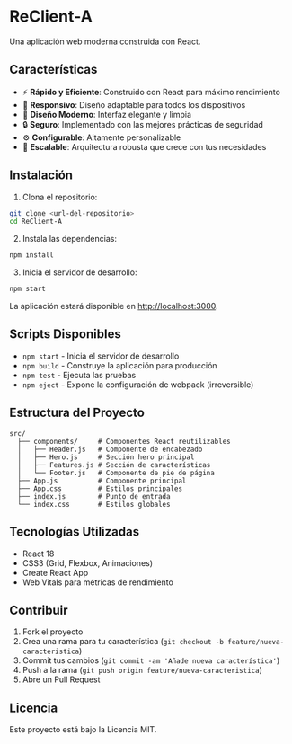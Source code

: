 # ReClient-A

Una aplicación web moderna construida con React.

## Características

- ⚡ **Rápido y Eficiente**: Construido con React para máximo rendimiento
- 📱 **Responsivo**: Diseño adaptable para todos los dispositivos
- 🎨 **Diseño Moderno**: Interfaz elegante y limpia
- 🔒 **Seguro**: Implementado con las mejores prácticas de seguridad
- ⚙️ **Configurable**: Altamente personalizable
- 🚀 **Escalable**: Arquitectura robusta que crece con tus necesidades

## Instalación

1. Clona el repositorio:
```bash
git clone <url-del-repositorio>
cd ReClient-A
```

2. Instala las dependencias:
```bash
npm install
```

3. Inicia el servidor de desarrollo:
```bash
npm start
```

La aplicación estará disponible en [http://localhost:3000](http://localhost:3000).

## Scripts Disponibles

- `npm start` - Inicia el servidor de desarrollo
- `npm build` - Construye la aplicación para producción
- `npm test` - Ejecuta las pruebas
- `npm eject` - Expone la configuración de webpack (irreversible)

## Estructura del Proyecto

```
src/
  ├── components/     # Componentes React reutilizables
  │   ├── Header.js   # Componente de encabezado
  │   ├── Hero.js     # Sección hero principal
  │   ├── Features.js # Sección de características
  │   └── Footer.js   # Componente de pie de página
  ├── App.js          # Componente principal
  ├── App.css         # Estilos principales
  ├── index.js        # Punto de entrada
  └── index.css       # Estilos globales
```

## Tecnologías Utilizadas

- React 18
- CSS3 (Grid, Flexbox, Animaciones)
- Create React App
- Web Vitals para métricas de rendimiento

## Contribuir

1. Fork el proyecto
2. Crea una rama para tu característica (`git checkout -b feature/nueva-caracteristica`)
3. Commit tus cambios (`git commit -am 'Añade nueva característica'`)
4. Push a la rama (`git push origin feature/nueva-caracteristica`)
5. Abre un Pull Request

## Licencia

Este proyecto está bajo la Licencia MIT.